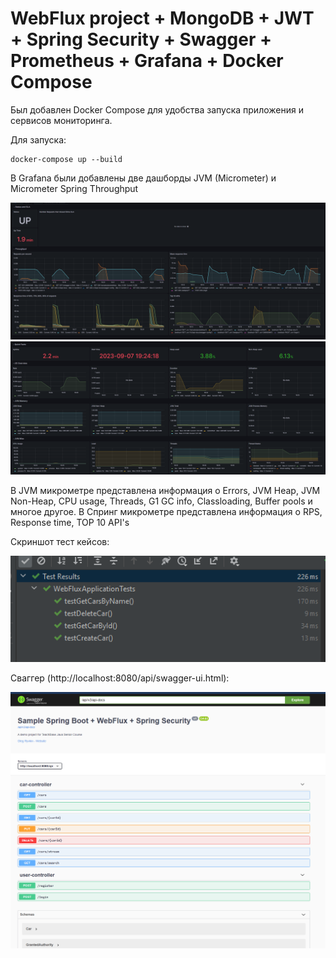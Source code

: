 # WebFlux project + MongoDB + JWT + Spring Security + Swagger + Prometheus + Grafana + Docker Compose

Был добавлен Docker Compose для удобства запуска приложения и сервисов мониторинга. 

Для запуска: 

```
docker-compose up --build
```

В Grafana были добавлены две дашборды JVM (Micrometer) и Micrometer Spring Throughput

![spring_micrometer.png](src/main/resources/spring_micrometer.png)
![jvm_micrometer.png](src/main/resources/jvm_micrometer.png)

В JVM микрометре представлена информация о Errors, JVM Heap, JVM Non-Heap, CPU usage, Threads, G1 GC info, Classloading, 
Buffer pools и многое другое. В Спринг микрометре представлена информация о RPS, Response time, TOP 10 API's

Скриншот тест кейсов:

![test_cases .png](src/main/resources/tests.png)

Сваггер (http://localhost:8080/api/swagger-ui.html):

![swagger.png](src/main/resources/swagger.png)